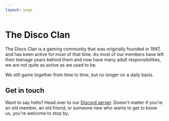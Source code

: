 ```yaml
---
layout: page
---
```


# The Disco Clan

The Disco Clan is a gaming community that was originally founded in 1997, and has been active for most of that time. 
As most of our members have left their teenage years behind them and now have many adult responsibilities, we are not
quite as active as we used to be.

We still game together from time to time, but no longer on a daily basis.

## Get in touch

Want to say hello? Head over to our [Discord server](https://discord.gg/wMyAfp7). Doesn't matter if you're an old member, an old friend, or 
someone new who wants to get to know us, you're welcome to stop by.
